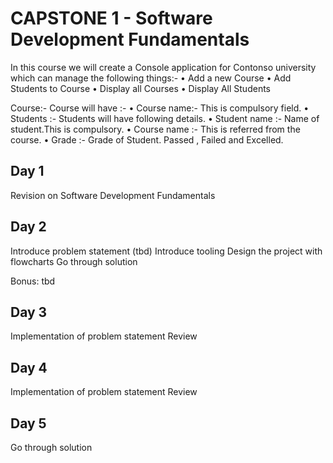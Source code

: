 # CAPSTONE 1 - Software Development Fundamentals

In this course we will create a Console application for  Contonso university which can manage the following things:-
•	Add a new Course
•	Add Students to Course
•	Display all Courses
•	Display All Students

Course:- Course will have :-
•	Course name:- This is compulsory field.
•	Students :- Students will have following details.
•	Student name :- Name of student.This is compulsory.
•	Course name :- This is referred from the course.
•	Grade :- Grade of Student. Passed , Failed and Excelled.


## Day 1
Revision on Software Development Fundamentals

## Day 2
Introduce problem statement (tbd)
Introduce tooling
Design the project with flowcharts
Go through solution

Bonus: tbd

## Day 3
Implementation of problem statement
Review


## Day 4
Implementation of problem statement
Review


## Day 5 
Go through solution


